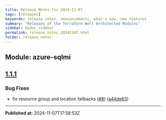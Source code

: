 ```yaml
---
title: Release Notes for 2024-11-07
tags: [releases]
keywords: release notes, announcements, what's new, new features
summary: "Releases of the Terraform Well Architected Modules"
sidebar: mydoc_sidebar
permalink: release_notes_20241107.html
folder: release_notes
---
```


## Module: azure-sqlmi
## [1.1.1](https://github.com/CloudNationHQ/terraform-azure-sqlmi/releases/tag/v1.1.1)


### Bug Fixes

* fix resource group and location fallbacks ([#8](https://github.com/CloudNationHQ/terraform-azure-sqlmi/issues/8)) ([a44de63](https://github.com/CloudNationHQ/terraform-azure-sqlmi/commit/a44de639dff1640f1e7ab3c91a71a7e178200bb4))

---

**Published at:** 2024-11-07T17:58:53Z

